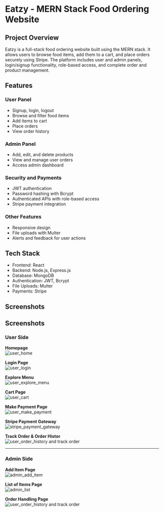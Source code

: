# Eatzy - MERN Stack Food Ordering Website

## Project Overview

Eatzy is a full-stack food ordering website built using the MERN stack. It allows users to browse food items, add them to a cart, and place orders securely using Stripe. The platform includes user and admin panels, login/signup functionality, role-based access, and complete order and product management.

## Features

### User Panel
- Signup, login, logout
- Browse and filter food items
- Add items to cart
- Place orders
- View order history

### Admin Panel
- Add, edit, and delete products
- View and manage user orders
- Access admin dashboard

### Security and Payments
- JWT authentication
- Password hashing with Bcrypt
- Authenticated APIs with role-based access
- Stripe payment integration

### Other Features
- Responsive design
- File uploads with Multer
- Alerts and feedback for user actions

## Tech Stack

- Frontend: React
- Backend: Node.js, Express.js
- Database: MongoDB
- Authentication: JWT, Bcrypt
- File Uploads: Multer
- Payments: Stripe


## Screenshots
## Screenshots

### User Side

**Homepage**  
![user_home](https://github.com/user-attachments/assets/3a19b45a-b501-4d36-a768-69145ae4f888)


**Login Page**  
![user_login](https://github.com/user-attachments/assets/2bc2970d-e2a0-4e09-b39d-132d6959f079)


**Explore Menu**  
![user_explore_menu](https://github.com/user-attachments/assets/6de90521-89fc-452b-8e9c-0bed795a3693)


**Cart Page**  
![user_cart](https://github.com/user-attachments/assets/516c7292-150c-4bcb-8f72-8d4b1634f285)


**Make Payment Page**  
![user_make_payment](https://github.com/user-attachments/assets/9f5e273e-7fde-43b3-ba3d-6bd3a79a8cde)

**Stripe Payment Gateway**  
![stripe_payment_gateway](https://github.com/user-attachments/assets/7ca90bcd-d065-4e64-a524-929c6bb265e9)

**Track Order & Order Histor**  
![user_order_history and track order](https://github.com/user-attachments/assets/95926a2b-8758-42fd-9923-a0fcb54e035a)

---

### Admin Side

**Add Item Page**  
![admin_add_item](https://github.com/user-attachments/assets/46f48ffc-a53d-43c2-aa31-ad51290f1a86)


**List of Items Page**  
![admin_list](https://github.com/user-attachments/assets/460c7c27-444e-43d3-958b-aa8158342016)

**Order Handling Page**  
![user_order_history and track order](https://github.com/user-attachments/assets/ec4a186f-9485-4c76-82e1-f8a47537027a)

